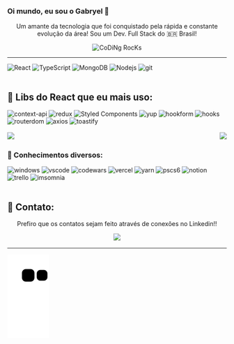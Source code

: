 ### Oi mundo, eu sou o Gabryel 👋
<div align="center" width="50">
<p>
  Um amante da tecnologia que foi conquistado pela rápida e constante evolução da área!
  Sou um Dev. Full Stack do 🇧🇷 Brasil!
</p>
<img src="https://github.com/SP-XD/SP-XD/blob/main/images/dev-working_rounded.gif?raw=true" href="https://github.com/sp-xd" alt="CoDiNg RocKs"  width="60%" />
</div>
<hr />
<div>
<img alt="React" src="https://img.shields.io/badge/-React-45b8d8?style=flat-square&logo=react&logoColor=white" />
<img alt="TypeScript" src="https://img.shields.io/badge/-TypeScript-007ACC?style=flat-square&logo=typescript&logoColor=white" />
<img alt="MongoDB" src="https://img.shields.io/badge/-MongoDB-13aa52?style=flat-square&logo=mongodb&logoColor=white" />
<img alt="Nodejs" src="https://img.shields.io/badge/-Nodejs-43853d?style=flat-square&logo=Node.js&logoColor=white" />
<img alt="git" src="https://img.shields.io/badge/-Git-F05032?style=flat-square&logo=git&logoColor=white" />
</div>
<br>

<h2> 📂 Libs do React que eu mais uso:</h2>
<div>
<img height="20em" alt="context-api" src="https://img.shields.io/badge/Context--Api-563D7C?style=for-the-badge&logo=react&logoColor=black" />
<img height="20em" alt="redux" src="https://img.shields.io/badge/Redux-27338e?style=for-the-badge&logo=redux&logoColor=white" />
<img height="20em" alt="Styled Components" src="https://img.shields.io/badge/-Styled_Components-db7092?style=flat-square&logo=styled-components&logoColor=white" />
<img height="20em" alt="yup" src="https://img.shields.io/badge/Yup-purple?style=for-the-badge&logo=npm&logoColor=white" />
<img height="20em" alt="hookform" src="https://img.shields.io/badge/React--Hook--Form-gold?style=for-the-badge&logo=react&logoColor=black" />
<img height="20em" alt="hooks" src="https://img.shields.io/badge/React--Hooks-red?style=for-the-badge&logo=react&logoColor=white" />
<img height="20em" alt="routerdom" src="https://img.shields.io/badge/React_Router-CA4245?style=for-the-badge&logo=react-router&logoColor=white" />
<img height="20em" alt="axios" src="https://img.shields.io/badge/Axios-black?style=for-the-badge&logo=react&logoColor=white" />
<img height="20em" alt="toastify" src="https://img.shields.io/badge/Toastify-352341?style=for-the-badge&logo=react&logoColor=white" />
</div>
<br>

<div>
  <img  height="150em" src="https://github-readme-stats.vercel.app/api?username=gabryelmaraujo&show_icons=true&theme=midnight-purple&include_all_commits=true&count_private=true"/>
  <img align="right" height="150em" src="https://github-readme-stats.vercel.app/api/top-langs/?username=gabryelmaraujo&layout=compact&langs_count=16&theme=midnight-purple"/>
</div>

<h3> 📂 Conhecimentos diversos:</h3>
<div>
<img height="20em" alt="windows" src="https://img.shields.io/badge/Windows-0078D6?style=for-the-badge&logo=windows&logoColor=white" />
<img height="20em" alt="vscode" src="https://img.shields.io/badge/Visual_Studio_Code-0078D4?style=for-the-badge&logo=visual%20studio%20code&logoColor=white" />
<img height="20em" alt="codewars" src="https://img.shields.io/badge/Codewars-B1361E?style=for-the-badge&logo=Codewars&logoColor=white" />
<img height="20em" alt="vercel" src="https://img.shields.io/badge/Vercel-444?style=for-the-badge&logo=vercel&logoColor=white" />
<img height="20em" alt="yarn" src="https://img.shields.io/badge/Yarn-purple.svg?&style=for-the-badge&logo=yarn&logoColor=white" />
<img height="20em" alt="pscs6" src="https://img.shields.io/badge/Photoshop-blue?style=for-the-badge&logo=adobe-photoshop&logoColor=white" />
<img height="20em" alt="notion" src="https://img.shields.io/badge/Notion-black.svg?&style=for-the-badge&logo=notion&logoColor=white" />
<img height="20em" alt="trello" src="https://img.shields.io/badge/Trello-red.svg?&style=for-the-badge&logo=trello&logoColor=white" />
<img height="20em" alt="imsomnia" src="https://img.shields.io/badge/Insomnia-560e7c.svg?&style=for-the-badge&logo=insomnia&logoColor=white" />
</div>


<br>
<h2> 📩 Contato: </h2>
<div align="center" width="50">
  <p>Prefiro que os contatos sejam feito através de conexões no Linkedin!!</p>
<a href="https://www.linkedin.com/in/gabryelmaraujo"><img src="https://img.shields.io/badge/linkedin-%230077B5.svg?&style=for-the-badge&logo=linkedin&logoColor=white" height=25></a>
</div>

<hr />

![Snake animation](https://github.com/gabryelmaraujo/gabryelmaraujo/blob/output/github-contribution-grid-snake.svg)
